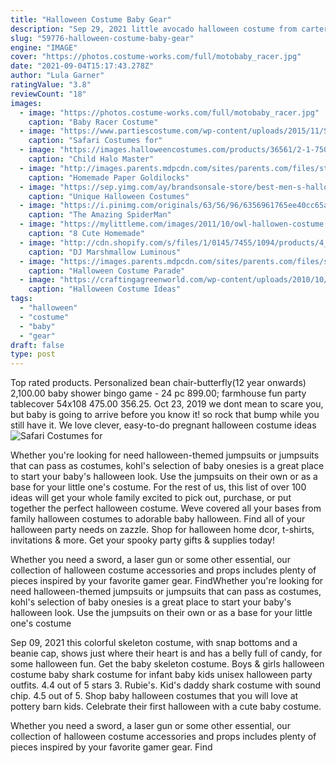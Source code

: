 ```yaml
---
title: "Halloween Costume Baby Gear"
description: "Sep 29, 2021 little avocado halloween costume from carters.Com. Shop clothing & accessories from a trusted name in kids, toddlers, and baby clothes."
slug: "59776-halloween-costume-baby-gear"
engine: "IMAGE"
cover: "https://photos.costume-works.com/full/motobaby_racer.jpg"
date: "2021-09-04T15:17:43.278Z"
author: "Lula Garner"
ratingValue: "3.8"
reviewCount: "18"
images:
  - image: "https://photos.costume-works.com/full/motobaby_racer.jpg"
    caption: "Baby Racer Costume"
  - image: "https://www.partiescostume.com/wp-content/uploads/2015/11/Safari-Girl-Costume.jpg"
    caption: "Safari Costumes for"
  - image: "https://images.halloweencostumes.com/products/36561/2-1-75023/child-halo-master-chief-mjolnir-hoodie.jpg"
    caption: "Child Halo Master"
  - image: "http://images.parents.mdpcdn.com/sites/parents.com/files/styles/scale_1500_1500/public/goldilocks_handmade_costume.jpg"
    caption: "Homemade Paper Goldilocks"
  - image: "https://sep.yimg.com/ay/brandsonsale-store/best-men-s-halloween-costumes-5.gif"
    caption: "Unique Halloween Costumes"
  - image: "https://i.pinimg.com/originals/63/56/96/6356961765ee40cc65acf8f94b11898b.jpg"
    caption: "The Amazing SpiderMan"
  - image: "https://mylittleme.com/images/2011/10/owl-hallowen-costume.jpg"
    caption: "8 Cute Homemade"
  - image: "http://cdn.shopify.com/s/files/1/0145/7455/1094/products/4_83c8b525-241c-4838-877d-3869cd40ec00_1200x1200.jpg?v=1599203834"
    caption: "DJ Marshmallow Luminous"
  - image: "https://images.parents.mdpcdn.com/sites/parents.com/files/styles/scale_1500_1500/public/images/550_101969732_w.jpg"
    caption: "Halloween Costume Parade"
  - image: "https://craftingagreenworld.com/wp-content/uploads/2010/10/cardboardrobot.jpg"
    caption: "Halloween Costume Ideas"
tags:
  - "halloween"
  - "costume"
  - "baby"
  - "gear"
draft: false
type: post
---
```


Top rated products. Personalized bean chair-butterfly(12 year onwards)  2,100.00 baby shower bingo game - 24 pc  899.00; farmhouse fun party tablecover 54x108  475.00  356.25. Oct 23, 2019 we dont mean to scare you, but baby is going to arrive before you know it! so rock that bump while you still have it. We love clever, easy-to-do pregnant halloween costume ideas
![Safari Costumes for](https://www.partiescostume.com/wp-content/uploads/2015/11/Safari-Girl-Costume.jpg "Safari Costumes for")

Whether you&#39;re looking for need halloween-themed jumpsuits or jumpsuits that can pass as costumes, kohl&#39;s selection of baby onesies is a great place to start your baby&#39;s halloween look. Use the jumpsuits on their own or as a base for your little one&#39;s costume. For the rest of us, this list of over 100 ideas will get your whole family excited to pick out, purchase, or put together the perfect halloween costume. Weve covered all your bases from family halloween costumes to adorable baby halloween. Find all of your halloween party needs on zazzle. Shop for halloween home dcor, t-shirts, invitations &amp; more. Get your spooky party gifts &amp; supplies today!
<!--inArticleAds-->

<!--galleryOne-->

Whether you need a sword, a laser gun or some other essential, our collection of halloween costume accessories and props includes plenty of pieces inspired by your favorite gamer gear. FindWhether you're looking for need halloween-themed jumpsuits or jumpsuits that can pass as costumes, kohl's selection of baby onesies is a great place to start your baby's halloween look. Use the jumpsuits on their own or as a base for your little one's costume
<!--inArticleAds-->

<!--galleryTwo-->

Sep 09, 2021 this colorful skeleton costume, with snap bottoms and a beanie cap, shows just where their heart is and has a belly full of candy, for some halloween fun. Get the baby skeleton costume. Boys & girls halloween costume baby shark costume for infant baby kids unisex halloween party outfits. 4.4 out of 5 stars 3. Rubie's. Kid's daddy shark costume with sound chip. 4.5 out of 5. Shop baby halloween costumes that you will love at pottery barn kids. Celebrate their first halloween with a cute baby costume.
<!--galleryThree-->

Whether you need a sword, a laser gun or some other essential, our collection of halloween costume accessories and props includes plenty of pieces inspired by your favorite gamer gear. Find